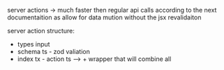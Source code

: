 server actions
-> much faster then regular api calls according to the next documentaition as allow for data mution without the jsx revalidaiton

server action structure:

- types input
- schema ts - zod valiation
- index tx - action ts
  --> + wrapper that will combine all

